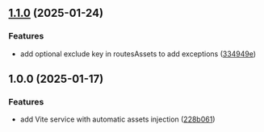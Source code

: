 ## [1.1.0](https://github.com/yassinedoghri/codeigniter-vite/compare/v1.0.0...v1.1.0) (2025-01-24)

### Features

- add optional exclude key in routesAssets to add exceptions
  ([334949e](https://github.com/yassinedoghri/codeigniter-vite/commit/334949efa0b8bb78544779c8a8a98b39661580cc))

## 1.0.0 (2025-01-17)

### Features

- add Vite service with automatic assets injection
  ([228b061](https://github.com/yassinedoghri/codeigniter-vite/commit/228b061677bf5cd8049a27fcf5548fd6bbbd0b91))
